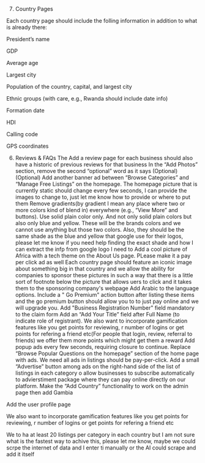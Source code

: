 7. Country Pages


Each country page should include the folling information in addition to what is already there:


President’s name


GDP


Average age


Largest city


Population of the country, capital, and largest city


Ethnic groups (with care, e.g., Rwanda should include date info)


Formation date


HDI


Calling code


GPS coordinates





6. Reviews & FAQs
The Add a review page for each business should also have a historic of previous reviews for that business
In the “Add Photos” section, remove the second “optional” word as it says (Optional)(Optional)
Add another banner ad between “Browse Categories” and “Manage Free Listings” on the homepage.
The homepage picture that is currently static should change every few seconds, I can provide the images to change to, just let me know how to provide or where to put them
Remove gradients(by gradient I mean any place where two or more colors kind of blend in) everywhere (e.g., “View More” and buttons). Use solid plain color only. And not only solid plain colors but also only blue and yellow. These will be the brands colors and we cannot use anything but those two colors. Also, they should be the same shade as the blue and yellow that google use for their logos, please let me know if you need help finding the exact shade and how I can extract the infp from google logo
I need to Add a cool picture of Africa with a tech theme on the About Us page. PLease make it a pay per click ad as well
Each country page should feature an iconic image about something big in that country and we allow the ability for companies to sponsor these pictures in such a way that there is a little sort of footnote below the picture that allows uers to click and it takes them to the sponsoring company's webpage
Add Arabic to the language options.
Include a " Go Premium"  action button after listing these items and the go premium button should allow you to to just pay online and we will upgrade you.
Add "Business Registration Number"  field mandatory to the claim form
Add an “Add Your Title” field after Full Name (to indicate role of registrant).
We also want to incorporate gamification features like you get points for reviewing, r number of logins or get points for refering a friend etc(For people that login, review, referral to friends) we offer them more points which might get them a reward
Add popup ads every few seconds, requiring closure to continue.
Replace “Browse Popular Questions on the homepage” section of the home page with ads.
We need all ads in listings should be pay-per-click.
Add a small “Advertise” button among ads on the right-hand side of the list of listings in each category o allow businesses to subscribe automatically to advierstiment package where they can pay online directly on our platform.
Make the “Add Country”  functionality to work on the admin page then add Gambia


Add the user profile page


We also want to incorporate gamification features like you get points for reviewing, r number of logins or get points for refering a friend etc


We to ha at least 20 listings per category in each country but I am not sure what is the fastest way to achive this, please let me know, maybe we could scrpe the internet of data and I enter ti manually or the AI could scrape and add it itself
